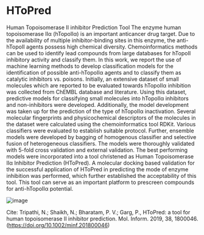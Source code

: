 # HToPred
Human Topoisomerase II inhibitor Prediction Tool
The enzyme human topoisomerase IIα (hTopoIIα) is an important anticancer drug target. Due to the availability of multiple inhibitor-binding sites in this enzyme, the anti-hTopoII agents possess high chemical diversity. Chemoinformatics methods can be used to identify lead compounds from large databases for hTopoII inhibitory activity and classify them. In this work, we report the use of machine learning methods to develop classification models for the identification of possible anti-hTopoIIα agents and to classify them as catalytic inhibitors vs. poisons. Initially, an extensive dataset of small molecules which are reported to be evaluated towards hTopoIIα inhibition was collected from ChEMBL database and literature. Using this dataset, predictive models for classifying small molecules into hTopoIIα inhibitors and non-inhibitors were developed. Additionally, the model development was taken up for the prediction of the type of hTopoIIα inactivation. Several molecular fingerprints and physicochemical descriptors of the molecules in the dataset were calculated using the chemoinformatics tool RDKit. Various classifiers were evaluated to establish suitable protocol. Further, ensemble models were developed by bagging of homogenous classifier and selective fusion of heterogeneous classifiers. The models were thoroughly validated with 5-fold cross validation and external validation. The best performing models were incorporated into a tool christened as Human Topoisomerase IIα Inhibitor Prediction (HToPred). A molecular docking based validation for the successful application of HToPred in predicting the mode of enzyme inhibition was performed, which further established the acceptability of this tool. This tool can serve as an important platform to prescreen compounds for anti-hTopoIIα potential.


![image](https://github.com/user-attachments/assets/968c9228-de21-45f4-842d-0dd5ba5cf594)



Cite: 
Tripathi, N.; Shaikh, N.; Bharatam, P. V.; Garg, P., HToPred: a tool for human topoisomerase II inhibitor prediction. Mol. Inform. 2019, 38, 1800046. (https://doi.org/10.1002/minf.201800046)
